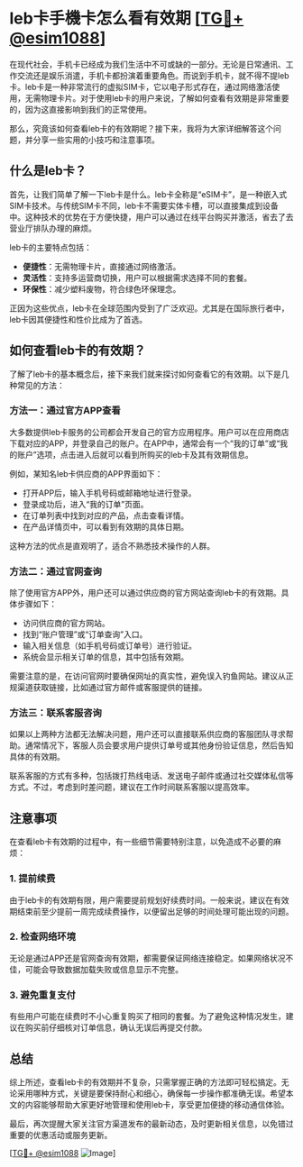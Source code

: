 # leb卡手機卡怎么看有效期 [[TG💪+ @esim1088](https://t.me/s/esim1088)]

在现代社会，手机卡已经成为我们生活中不可或缺的一部分。无论是日常通讯、工作交流还是娱乐消遣，手机卡都扮演着重要角色。而说到手机卡，就不得不提leb卡。leb卡是一种非常流行的虚拟SIM卡，它以电子形式存在，通过网络激活使用，无需物理卡片。对于使用leb卡的用户来说，了解如何查看有效期是非常重要的，因为这直接影响到我们的正常使用。

那么，究竟该如何查看leb卡的有效期呢？接下来，我将为大家详细解答这个问题，并分享一些实用的小技巧和注意事项。

## 什么是leb卡？

首先，让我们简单了解一下leb卡是什么。leb卡全称是“eSIM卡”，是一种嵌入式SIM卡技术。与传统SIM卡不同，leb卡不需要实体卡槽，可以直接集成到设备中。这种技术的优势在于方便快捷，用户可以通过在线平台购买并激活，省去了去营业厅排队办理的麻烦。

leb卡的主要特点包括：

- **便捷性**：无需物理卡片，直接通过网络激活。
- **灵活性**：支持多运营商切换，用户可以根据需求选择不同的套餐。
- **环保性**：减少塑料废物，符合绿色环保理念。

正因为这些优点，leb卡在全球范围内受到了广泛欢迎。尤其是在国际旅行者中，leb卡因其便捷性和性价比成为了首选。

## 如何查看leb卡的有效期？

了解了leb卡的基本概念后，接下来我们就来探讨如何查看它的有效期。以下是几种常见的方法：

### 方法一：通过官方APP查看

大多数提供leb卡服务的公司都会开发自己的官方应用程序。用户可以在应用商店下载对应的APP，并登录自己的账户。在APP中，通常会有一个“我的订单”或“我的账户”选项，点击进入后就可以看到所购买的leb卡及其有效期信息。

例如，某知名leb卡供应商的APP界面如下：

- 打开APP后，输入手机号码或邮箱地址进行登录。
- 登录成功后，进入“我的订单”页面。
- 在订单列表中找到对应的产品，点击查看详情。
- 在产品详情页中，可以看到有效期的具体日期。

这种方法的优点是直观明了，适合不熟悉技术操作的人群。

### 方法二：通过官网查询

除了使用官方APP外，用户还可以通过供应商的官方网站查询leb卡的有效期。具体步骤如下：

- 访问供应商的官方网站。
- 找到“账户管理”或“订单查询”入口。
- 输入相关信息（如手机号码或订单号）进行验证。
- 系统会显示相关订单的信息，其中包括有效期。

需要注意的是，在访问官网时要确保网址的真实性，避免误入钓鱼网站。建议从正规渠道获取链接，比如通过官方邮件或客服提供的链接。

### 方法三：联系客服咨询

如果以上两种方法都无法解决问题，用户还可以直接联系供应商的客服团队寻求帮助。通常情况下，客服人员会要求用户提供订单号或其他身份验证信息，然后告知具体的有效期。

联系客服的方式有多种，包括拨打热线电话、发送电子邮件或通过社交媒体私信等方式。不过，考虑到时差问题，建议在工作时间联系客服以提高效率。

## 注意事项

在查看leb卡有效期的过程中，有一些细节需要特别注意，以免造成不必要的麻烦：

### 1. 提前续费

由于leb卡的有效期有限，用户需要提前规划好续费时间。一般来说，建议在有效期结束前至少提前一周完成续费操作，以便留出足够的时间处理可能出现的问题。

### 2. 检查网络环境

无论是通过APP还是官网查询有效期，都需要保证网络连接稳定。如果网络状况不佳，可能会导致数据加载失败或信息显示不完整。

### 3. 避免重复支付

有些用户可能在续费时不小心重复购买了相同的套餐。为了避免这种情况发生，建议在购买前仔细核对订单信息，确认无误后再提交付款。

## 总结

综上所述，查看leb卡的有效期并不复杂，只需掌握正确的方法即可轻松搞定。无论采用哪种方式，关键是要保持耐心和细心，确保每一步操作都准确无误。希望本文的内容能够帮助大家更好地管理和使用leb卡，享受更加便捷的移动通信体验。

最后，再次提醒大家关注官方渠道发布的最新动态，及时更新相关信息，以免错过重要的优惠活动或服务更新。

[[TG💪+ @esim1088](https://t.me/s/esim1088) ![Image](https://i.postimg.cc/4NQfJmqS/Snipaste-2025-05-13-00-14-12.png)]